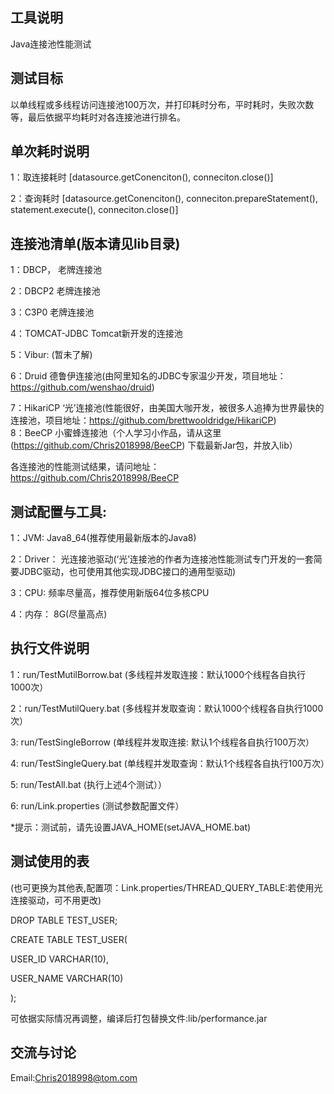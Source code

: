 工具说明
---
Java连接池性能测试

测试目标
---
以单线程或多线程访问连接池100万次，并打印耗时分布，平时耗时，失败次数等，最后依据平均耗时对各连接池进行排名。

单次耗时说明
---
1：取连接耗时 [datasource.getConenciton(), conneciton.close()]

2：查询耗时   [datasource.getConenciton(), conneciton.prepareStatement(), statement.execute(), conneciton.close()]

连接池清单(版本请见lib目录)
---
1：DBCP，       老牌连接池

2：DBCP2        老牌连接池

3：C3P0         老牌连接池

4：TOMCAT-JDBC  Tomcat新开发的连接池

5：Vibur:       (暂未了解)

6：Druid        德鲁伊连接池(由阿里知名的JDBC专家温少开发，项目地址：https://github.com/wenshao/druid)

7：HikariCP    ‘光’连接池(性能很好，由美国大咖开发，被很多人追捧为世界最快的连接池，项目地址：https://github.com/brettwooldridge/HikariCP)                                               
8：BeeCP       小蜜蜂连接池（个人学习小作品，请从这里 (https://github.com/Chris2018998/BeeCP) 下载最新Jar包，并放入lib）

各连接池的性能测试结果，请问地址：https://github.com/Chris2018998/BeeCP


测试配置与工具:
---
1：JVM:     Java8_64(推荐使用最新版本的Java8)

2：Driver： 光连接池驱动(‘光’连接池的作者为连接池性能测试专门开发的一套简要JDBC驱动，也可使用其他实现JDBC接口的通用型驱动)    

3：CPU:     频率尽量高，推荐使用新版64位多核CPU

4：内存：    8G(尽量高点)


执行文件说明
---
1：run/TestMutilBorrow.bat  (多线程并发取连接：默认1000个线程各自执行1000次）

2：run/TestMutilQuery.bat   (多线程并发取查询：默认1000个线程各自执行1000次）

3: run/TestSingleBorrow     (单线程并发取连接: 默认1个线程各自执行100万次）

4: run/TestSingleQuery.bat  (单线程并发取查询：默认1个线程各自执行100万次）

5: run/TestAll.bat          (执行上述4个测试））

6: run/Link.properties      (测试参数配置文件）

*提示：测试前，请先设置JAVA_HOME(setJAVA_HOME.bat)

测试使用的表
---
(也可更换为其他表,配置项：Link.properties/THREAD_QUERY_TABLE:若使用光连接驱动，可不用更改)

DROP TABLE TEST_USER;

CREATE TABLE TEST_USER(

  USER_ID     VARCHAR(10),
  
  USER_NAME   VARCHAR(10)
  
);

可依据实际情况再调整，编译后打包替换文件:lib/performance.jar

交流与讨论
---

Email:Chris2018998@tom.com


